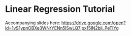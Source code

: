 # Linear Regression Tutorial

Accompanying slides here: https://drive.google.com/open?id=1vS1ypnOBXe3WNrYENn5lSwLQ7ipx15IN2bjl_PeTlYg
